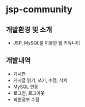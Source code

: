 # jsp-community
## 개발환경 및 소개
* JSP, MySQL을 이용한 웹 커뮤니티

## 개발내역
* 게시판
* 게시글 읽기, 쓰기, 수정, 삭제
* MySQL 연동
* 로그인, 로그아웃
* 회원정보 수정
